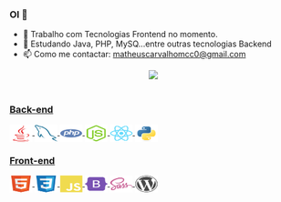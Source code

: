 ### OI 👋

- 🔭 Trabalho com Tecnologias Frontend no momento.
- 🌱 Estudando Java, PHP, MySQ...entre outras tecnologias Backend
- 📫 Como me contactar: matheuscarvalhomcc0@gmail.com
<div align="center">
  <a href="https://github.com/costacarv">
  <img height="180em" src="https://github-readme-stats.vercel.app/api?username=costacarv&show_icons=true&theme=dark&include_all_commits=true&count_private=true"/>
  </div>
<div style="display: inline_block"><br>
  <h3> Back-end </h3>
  <img align="center" alt="MatheusCarvalho-Java" height="30" width="40" src="https://raw.githubusercontent.com/devicons/devicon/master/icons/java/java-plain.svg">
  <img align="center" alt="MatheusCarvlho-Mysql" height="30" width="40" src="https://raw.githubusercontent.com/devicons/devicon/master/icons/mysql/mysql-plain.svg">
  <img align="center" alt="MatheusCarvalho-PHP" height="30" width="40" src="https://raw.githubusercontent.com/devicons/devicon/master/icons/php/php-plain.svg">
  <img align="center" alt="MatheusCarvalho-Js" height="30" width="40" src="https://raw.githubusercontent.com/devicons/devicon/master/icons/nodejs/nodejs-plain.svg">
  <img align="center" alt="MatheusCarvalho-React" height="30" width="40" src="https://raw.githubusercontent.com/devicons/devicon/master/icons/react/react-original.svg">
  <img align="center" alt="MatheusCarvalho-Python" height="30" width="40" src="https://raw.githubusercontent.com/devicons/devicon/master/icons/python/python-original.svg">
 <h3> Front-end </h3>
 <img align="center" alt="HTML" height="30" width="40" src="https://raw.githubusercontent.com/devicons/devicon/master/icons/html5/html5-original.svg">
 <img align="center" alt="CSS" height="30" width="40" src="https://raw.githubusercontent.com/devicons/devicon/master/icons/css3/css3-original.svg">  
 <img align="center" alt="Js" height="30" width="40" src="https://raw.githubusercontent.com/devicons/devicon/master/icons/javascript/javascript-plain.svg"> 
 <img align="center" alt="Js" height="30" width="40" src="https://raw.githubusercontent.com/devicons/devicon/master/icons/bootstrap/bootstrap-plain.svg"> 
 <img align="center" alt="Js" height="30" width="40" src="https://raw.githubusercontent.com/devicons/devicon/master/icons/sass/sass-original.svg">
 <img align="center" alt="Js" height="30" width="40" src="https://raw.githubusercontent.com/devicons/devicon/master/icons/wordpress/wordpress-plain.svg"> 
</div>
